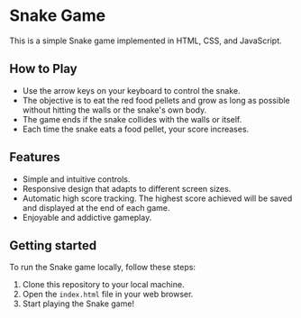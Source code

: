# Snake Game

This is a simple Snake game implemented in HTML, CSS, and JavaScript.

## How to Play

- Use the arrow keys on your keyboard to control the snake.
- The objective is to eat the red food pellets and grow as long as possible without hitting the walls or the snake's own body.
- The game ends if the snake collides with the walls or itself.
- Each time the snake eats a food pellet, your score increases.

## Features

- Simple and intuitive controls.
- Responsive design that adapts to different screen sizes.
- Automatic high score tracking. The highest score achieved will be saved and displayed at the end of each game.
- Enjoyable and addictive gameplay.

## Getting started

To run the Snake game locally, follow these steps:

1. Clone this repository to your local machine.
2. Open the `index.html` file in your web browser.
3. Start playing the Snake game!
